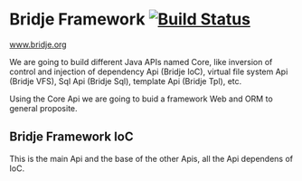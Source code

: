 # Bridje Framework [![Build Status](https://travis-ci.org/bridje/bridje-framework.svg?branch=master)](https://travis-ci.org/bridje/bridje-framework)
www.bridje.org

We are going to build different Java APIs named Core, like inversion of control and injection of dependency Api (Bridje IoC), virtual file system Api (Bridje VFS), Sql Api (Bridje Sql), template Api (Bridje Tpl), etc.

Using the Core Api we are going to buid a framework Web and ORM to general proposite.

Bridje Framework IoC
--

This is the main Api and the base of the other Apis, all the Api dependens of IoC.
